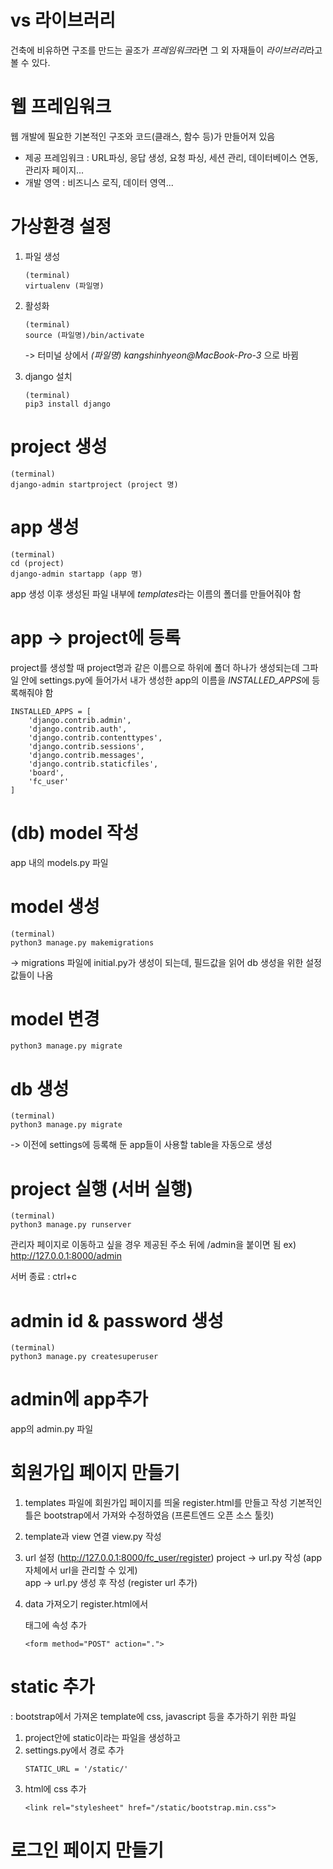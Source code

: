 # vs 라이브러리

건축에 비유하면 구조를 만드는 골조가 *프레임워크*라면 그 외 자재들이 *라이브러리*라고 볼 수 있다.

# 웹 프레임워크

웹 개발에 필요한 기본적인 구조와 코드(클래스, 함수 등)가 만들어져 있음

- 제공 프레임워크 : URL파싱, 응답 생성, 요청 파싱, 세션 관리, 데이터베이스 연동, 관리자 페이지...
- 개발 영역 : 비즈니스 로직, 데이터 영역...

# 가상환경 설정

1. 파일 생성

   ```
   (terminal)
   virtualenv (파일명)
   ```

2. 활성화

   ```
   (terminal)
   source (파일명)/bin/activate
   ```

   -> 터미널 상에서 _(파일명) kangshinhyeon@MacBook-Pro-3_ 으로 바뀜

3. django 설치

   ```
   (terminal)
   pip3 install django
   ```

# project 생성

```
(terminal)
django-admin startproject (project 명)
```

# app 생성

```
(terminal)
cd (project)
django-admin startapp (app 명)
```

app 생성 이후 생성된 파일 내부에 *templates*라는 이름의 폴더를 만들어줘야 함

# app -> project에 등록

project를 생성할 때 project명과 같은 이름으로 하위에 폴더 하나가 생성되는데 그파일 안에 settings.py에 들어가서
내가 생성한 app의 이름을 *INSTALLED_APPS*에 등록해줘야 함

```
INSTALLED_APPS = [
    'django.contrib.admin',
    'django.contrib.auth',
    'django.contrib.contenttypes',
    'django.contrib.sessions',
    'django.contrib.messages',
    'django.contrib.staticfiles',
    'board',
    'fc_user'
]
```

# (db) model 작성

app 내의 models.py 파일

# model 생성

```
(terminal)
python3 manage.py makemigrations
```

-> migrations 파일에 initial.py가 생성이 되는데, 필드값을 읽어 db 생성을 위한 설정값들이 나옴

# model 변경

```
python3 manage.py migrate
```

# db 생성

```
(terminal)
python3 manage.py migrate
```

-> 이전에 settings에 등록해 둔 app들이 사용할 table을 자동으로 생성

# project 실행 (서버 실행)

```
(terminal)
python3 manage.py runserver
```

관리자 페이지로 이동하고 싶을 경우
제공된 주소 뒤에 /admin을 붙이면 됨
ex) http://127.0.0.1:8000/admin

서버 종료 : ctrl+c

# admin id & password 생성

```
(terminal)
python3 manage.py createsuperuser
```

# admin에 app추가

app의 admin.py 파일

# 회원가입 페이지 만들기

1. templates 파일에 회원가입 페이지를 띄울 register.html를 만들고 작성
   기본적인 틀은 bootstrap에서 가져와 수정하였음 (프론트엔드 오픈 소스 툴킷)

2. template과 view 연결
   view.py 작성

3. url 설정 (http://127.0.0.1:8000/fc_user/register)
   project -> url.py 작성 (app자체에서 url을 관리할 수 있게)  
   app -> url.py 생성 후 작성 (register url 추가)

4. data 가져오기
   register.html에서 <form> 태그에 속성 추가
   ```
   <form method="POST" action=".">
   ```

# static 추가

: bootstrap에서 가져온 template에 css, javascript 등을 추가하기 위한 파일

1. project안에 static이라는 파일을 생성하고
2. settings.py에서 경로 추가
   ```
   STATIC_URL = '/static/'
   ```
3. html에 css 추가
   ```
   <link rel="stylesheet" href="/static/bootstrap.min.css">
   ```

# 로그인 페이지 만들기
